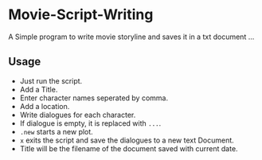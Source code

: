 # Movie-Script-Writing
A Simple program to write movie storyline and saves it in a txt document ...

## Usage
* Just run the script.
* Add a Title.
* Enter character names seperated by comma.
* Add a location.
* Write dialogues for each character.
* If dialogue is empty, it is replaced with `...`.
* `.new` starts a new plot.
* `x` exits the script and save the dialogues to a new text Document.
* Title will be the filename of the document saved with current date.
